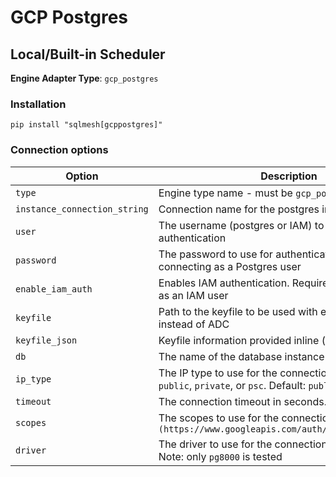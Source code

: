 # GCP Postgres

## Local/Built-in Scheduler
**Engine Adapter Type**: `gcp_postgres`

### Installation
```
pip install "sqlmesh[gcppostgres]"
```

### Connection options

| Option                       | Description                                                                                            |    Type    | Required |
|------------------------------|--------------------------------------------------------------------------------------------------------|:----------:|:--------:|
| `type`                       | Engine type name - must be `gcp_postgres`                                                              |   string   |    Y     |
| `instance_connection_string` | Connection name for the postgres instance                                                              |   string   |    Y     |
| `user`                       | The username (postgres or IAM) to use for authentication                                               |   string   |    Y     |
| `password`                   | The password to use for authentication. Required when connecting as a Postgres user                    |   string   |    N     |
| `enable_iam_auth`            | Enables IAM authentication. Required when connecting as an IAM user                                    |  boolean   |    N     |
| `keyfile`                    | Path to the keyfile to be used with enable_iam_auth instead of ADC                                     |   string   |    N     |
| `keyfile_json`               | Keyfile information provided inline (not recommended)                                                  |    dict    |    N     |
| `db`                         | The name of the database instance to connect to                                                        |   string   |    Y     |
| `ip_type`                    | The IP type to use for the connection. Must be one of `public`, `private`, or `psc`. Default: `public` |   string   |    N     |
| `timeout`                    | The connection timeout in seconds. Default: `30`                                                       |  integer   |    N     |
| `scopes`                     | The scopes to use for the connection. Default: `(https://www.googleapis.com/auth/sqlservice.admin,)`   | tuple[str] |    N     |
| `driver`                     | The driver to use for the connection. Default: `pg8000`. Note: only `pg8000` is tested                 |   string   |    N     |
